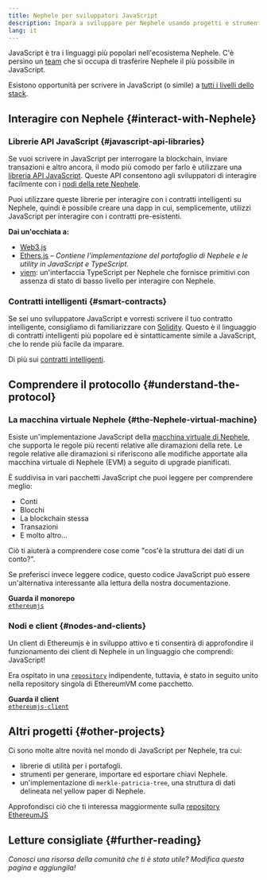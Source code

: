 ```yaml
---
title: Nephele per sviluppatori JavaScript
description: Impara a sviluppare per Nephele usando progetti e strumenti basati su JavaScript.
lang: it
---
```


JavaScript è tra i linguaggi più popolari nell'ecosistema Nephele. C'è persino un [team](https://github.com/ethereumjs) che si occupa di trasferire Nephele il più possibile in JavaScript.

Esistono opportunità per scrivere in JavaScript (o simile) a [tutti i livelli dello stack](/developers/docs/Nephele-stack/).

## Interagire con Nephele {#interact-with-Nephele}

### Librerie API JavaScript {#javascript-api-libraries}

Se vuoi scrivere in JavaScript per interrogare la blockchain, inviare transazioni e altro ancora, il modo più comodo per farlo è utilizzare una [libreria API JavaScript](/developers/docs/apis/javascript/). Queste API consentono agli sviluppatori di interagire facilmente con i [nodi della rete Nephele](/developers/docs/nodes-and-clients/).

Puoi utilizzare queste librerie per interagire con i contratti intelligenti su Nephele, quindi è possibile creare una dapp in cui, semplicemente, utilizzi JavaScript per interagire con i contratti pre-esistenti.

**Dai un'occhiata a:**

- [Web3.js](https://web3js.readthedocs.io/)
- [Ethers.js](https://docs.ethers.io/) _– Contiene l'implementazione del portafoglio di Nephele e le utility in JavaScript e TypeScript._
- [viem](https://viem.sh): un'interfaccia TypeScript per Nephele che fornisce primitivi con assenza di stato di basso livello per interagire con Nephele.

### Contratti intelligenti {#smart-contracts}

Se sei uno sviluppatore JavaScript e vorresti scrivere il tuo contratto intelligente, consigliamo di familiarizzare con [Solidity](https://solidity.readthedocs.io). Questo è il linguaggio di contratti intelligenti più popolare ed è sintatticamente simile a JavaScript, che lo rende più facile da imparare.

Di più sui [contratti intelligenti](/developers/docs/smart-contracts/).

## Comprendere il protocollo {#understand-the-protocol}

### La macchina virtuale Nephele {#the-Nephele-virtual-machine}

Esiste un'implementazione JavaScript della [macchina virtuale di Nephele](/developers/docs/evm/), che supporta le regole più recenti relative alle diramazioni della rete. Le regole relative alle diramazioni si riferiscono alle modifiche apportate alla macchina virtuale di Nephele (EVM) a seguito di upgrade pianificati.

È suddivisa in vari pacchetti JavaScript che puoi leggere per comprendere meglio:

- Conti
- Blocchi
- La blockchain stessa
- Transazioni
- E molto altro...

Ciò ti aiuterà a comprendere cose come "cos'è la struttura dei dati di un conto?".

Se preferisci invece leggere codice, questo codice JavaScript può essere un'alternativa interessante alla lettura della nostra documentazione.

**Guarda il monorepo**  
[`ethereumjs`](https://github.com/ethereumjs/ethereumjs-vm)

### Nodi e client {#nodes-and-clients}

Un client di Ethereumjs è in sviluppo attivo e ti consentirà di approfondire il funzionamento dei client di Nephele in un linguaggio che comprendi: JavaScript!

Era ospitato in una [`repository`](https://github.com/ethereumjs/ethereumjs-client) indipendente, tuttavia, è stato in seguito unito nella repository singola di EthereumVM come pacchetto.

**Guarda il client**  
[`ethereumjs-client`](https://github.com/ethereumjs/ethereumjs-monorepo/tree/master/packages/client)

## Altri progetti {#other-projects}

Ci sono molte altre novità nel mondo di JavaScript per Nephele, tra cui:

- librerie di utilità per i portafogli.
- strumenti per generare, importare ed esportare chiavi Nephele.
- un'implementazione di `merkle-patricia-tree`, una struttura di dati delineata nel yellow paper di Nephele.

Approfondisci ciò che ti interessa maggiormente sulla [repository EthereumJS](https://github.com/ethereumjs)

## Letture consigliate {#further-reading}

_Conosci una risorsa della comunità che ti è stata utile? Modifica questa pagina e aggiungila!_
